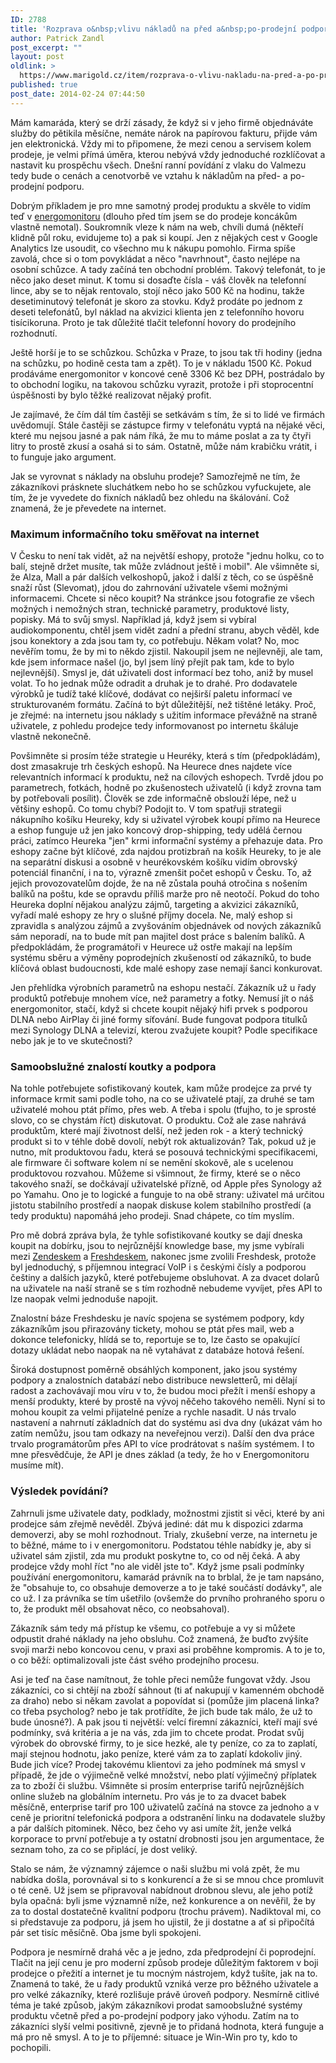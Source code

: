 ```yaml
---
ID: 2788
title: 'Rozprava o&nbsp;vlivu nákladů na před a&nbsp;po-prodejní podporu na konkurenceschopnost'
author: Patrick Zandl
post_excerpt: ""
layout: post
oldlink: >
  https://www.marigold.cz/item/rozprava-o-vlivu-nakladu-na-pred-a-po-prodejni-podporu-na-konkurenceschopnost
published: true
post_date: 2014-02-24 07:44:50
---
```

<p>Mám kamaráda, který se drží zásady, že když si v jeho firmě objednáváte služby do pětikila měsíčne, nemáte nárok na papírovou fakturu, přijde vám jen elektronická. Vždy mi to připomene, že mezi cenou a servisem kolem prodeje, je velmi přímá úměra, kterou nebývá vždy jednoduché rozklíčovat a nastavit ku prospěchu všech. Dnešní ranní povídání z vlaku do Valmezu tedy bude o cenách a cenotvorbě ve vztahu k nákladům na před- a po-prodejní podporu. </p>

<p>Dobrým příkladem je pro mne samotný prodej produktu a skvěle to vidím teď v <a href="http://www.energomonitor.cz">energomonitoru</a> (dlouho před tím jsem se do prodeje koncákům vlastně nemotal). Soukromník vleze k nám na web, chvíli dumá (někteří klidně půl roku, evidujeme to) a pak si koupí. Jen z nějakých cest v Google Analytics lze usoudit, co všechno mu k nákupu pomohlo. Firma spíše zavolá, chce si o tom povykládat a něco "navrhnout", často nejlépe na osobní schůzce. A tady začíná ten obchodní problém. Takový telefonát, to je něco jako deset minut. K tomu si dosaďte čísla - váš člověk na telefonní lince, aby se to nějak rentovalo, stojí něco jako 500 Kč na hodinu, takže desetiminutový telefonát je skoro za stovku. Když prodáte po jednom z deseti telefonátů, byl náklad na akvizici klienta jen z telefonního hovoru tisícikoruna. Proto je tak důležité tlačit telefonní hovory do prodejního rozhodnutí.</p>

<!--more-->

<p>Ještě horší je to se schůzkou. Schůzka v Praze, to jsou tak tři hodiny (jedna na schůzku, po hodině cesta tam a zpět). To je v nákladu 1500 Kč. Pokud prodáváme energomonitor v koncové ceně 3306 Kč bez DPH, postrádalo by to obchodní logiku, na takovou schůzku vyrazit, protože i při stoprocentní úspěšnosti by bylo těžké realizovat nějaký profit.</p>
<p>Je zajímavé, že čím dál tím častěji se setkávám s tím, že si to lidé ve firmách uvědomují. Stále častěji se zástupce firmy v telefonátu vyptá na nějaké věci, které mu nejsou jasné a pak nám říká, že mu to máme poslat a za ty čtyři litry to prostě zkusí a osahá si to sám. Ostatně, může nám krabičku vrátit, i to funguje jako argument.</p>
<p>Jak se vyrovnat s náklady na obsluhu prodeje? Samozřejmě ne tím, že zákazníkovi prásknete sluchátkem nebo ho se schůzkou vyfuckujete, ale tím, že je vyvedete do fixních nákladů bez ohledu na škálování. Což znamená, že je převedete na internet.</p>
<h3>Maximum informačního toku směřovat na internet</h3>
<p>V Česku to není tak vidět, až na největší eshopy, protože "jednu holku, co to balí, stejně držet musíte, tak může zvládnout ještě i mobil". Ale všimněte si, že Alza, Mall a pár dalších velkoshopů, jakož i další z těch, co se úspěšně snaží růst (Slevomat), jdou do zahrnování uživatele všemi možnými informacemi. Chcete si něco koupit? Na stránkce jsou fotografie ze všech možných i nemožných stran, technické parametry, produktové listy, popisky. Má to svůj smysl. Například já, když jsem si vybíral audiokomponentu, chtěl jsem vidět zadní a přední stranu, abych věděl, kde jsou konektory a zda jsou tam ty, co potřebuju. Někam volat? No, moc nevěřím tomu, že by mi to někdo zjistil. Nakoupil jsem ne nejlevněji, ale tam, kde jsem informace našel (jo, byl jsem líný přejít pak tam, kde to bylo nejlevnější). Smysl je, dát uživateli dost informací bez toho, aniž by musel volat. To ho jednak může odradit a druhak je to drahé. Pro dodavatele výrobků je tudíž také klíčové, dodávat co nejširší paletu informací ve strukturovaném formátu. Začíná to být důležitější, než tištěné letáky. Proč, je zřejmé: na internetu jsou náklady s užitím informace převážně na straně uživatele, z pohledu prodejce tedy informovanost po internetu škáluje vlastně nekonečně. </p>
<p>Povšimněte si prosím téže strategie u Heuréky, která s tím (předpokládám), dost zmasakruje trh českých eshopů. Na Heurece dnes najdete více relevantních informací k produktu, než na cílových eshopech. Tvrdě jdou po parametrech, fotkách, hodně po zkušenostech uživatelů (i když zrovna tam by potřebovali posílit). Člověk se zde informačně obslouží lépe, než u většiny eshopů. Co tomu chybí? Podojit to. V tom spatřuji strategii nákupního košíku Heureky, kdy si uživatel výrobek koupí přímo na Heurece a eshop funguje už jen jako koncový drop-shipping, tedy udělá černou práci, zatímco Heureka "jen" krmi informační systémy a přehazuje data. Pro eshopy začne být klíčové, zda najdou protizbraň na košík Heureky, to je ale na separátní diskusi a osobně v heurékovském košíku vidím obrovský potenciál finanční, i na to, výrazně zmenšit počet eshopů v Česku. To, až jejich provozovatelům dojde, že na ně zůstala pouhá otročina s nošením balíků na poštu, kde se opravdu příliš marže pro ně neotočí. Pokud do toho Heureka doplní nějakou analýzu zájmů, targeting a akvizici zákazníků, vyřadí malé eshopy ze hry o slušné příjmy docela. Ne, malý eshop si zpravidla s analýzou zájmů a zvyšováním objednávek od nových zákazníků sám neporadí, na to bude mít pan majitel dost práce s balením balíků. A předpokládám, že programátoři v Heurece už ostře makají na lepším systému sběru a výměny poprodejních zkušeností od zákazníků, to bude klíčová oblast budoucnosti, kde malé eshopy zase nemají šanci konkurovat.</p>
<p>Jen přehlídka výrobních parametrů na eshopu nestačí. Zákazník už u řady produktů potřebuje mnohem více, než parametry a fotky. Nemusí jít o náš energomonitor, stačí, když si chcete koupit nějaký hifi prvek s podporou DLNA nebo AirPlay či jiné formy síťování. Bude fungovat podpora titulků mezi Synology DLNA a televizí, kterou zvažujete koupit? Podle specifikace nebo jak je to ve skutečnosti?</p>
<h3>Samoobslužné znalostí koutky a podpora</h3>
<p>Na tohle potřebujete sofistikovaný koutek, kam může prodejce za prvé ty informace krmit sami podle toho, na co se uživatelé ptají, za druhé se tam uživatelé mohou ptát přímo, přes web. A třeba i spolu (tfujho, to je sprosté slovo, co se chystám říct) diskutovat. O produktu. Což ale zase nahrává produktům, které mají životnost delší, než jeden rok - a který technický produkt si to v téhle době dovolí, nebýt rok aktualizován? Tak, pokud už je nutno, mít produktovou řadu, která se posouvá technickými specifikacemi, ale firmware či software kolem ní se nemění skokově, ale s ucelenou produktovou rozvahou. Můžeme si všimnout, že firmy, které se o něco takového snaží, se dočkávají uživatelské přízně, od Apple přes Synology až po Yamahu. Ono je to logické a funguje to na obě strany: uživatel má určitou jistotu stabilního prostředí a naopak diskuse kolem stabilního prostředí (a tedy produktu) napomáhá jeho prodeji. Snad chápete, co tím myslím.</p>
<p>Pro mě dobrá zpráva byla, že tyhle sofistikované koutky se dají dneska koupit na dobírku, jsou to nejrůznější knowledge base, my jsme vybírali mezi <a href="http://www.zendesk.com">Zendeskem</a> a <a href="http://www.shareasale.com/r.cfm?b=415311&u=918795&m=40631&urllink=&afftrack=">Freshdeskem</a>, nakonec jsme zvolili Freshdesk, protože byl jednoduchý, s příjemnou integrací VoIP i s českými čísly a podporou češtiny a dalších jazyků, které potřebujeme obsluhovat. A za dvacet dolarů na uživatele na naší straně se s tím rozhodně nebudeme vyvíjet, přes API to lze naopak velmi jednoduše napojit.</p>
<p>Znalostní báze Freshdesku je navíc spojena se systémem podpory, kdy zákazníkům jsou přirazovány tickety, mohou se ptát přes mail, web a dokonce telefonicky, hlídá se to, reportuje se to, lze často se opakující dotazy ukládat nebo naopak na ně vytahávat z databáze hotová řešení.</p>
<p>Široká dostupnost poměrně obsáhlých komponent, jako jsou systémy podpory a znalostních databází nebo distribuce newsletterů, mi dělají radost a zachovávají mou víru v to, že budou moci přežít i menší eshopy a menší produkty, které by prostě na vývoj něčeho takového neměli. Nyní si to mohou koupit za velmi přijatelné peníze a rychle nasadit. U nás trvalo nastavení a nahrnutí základních dat do systému asi dva dny (ukázat vám ho zatím nemůžu, jsou tam odkazy na neveřejnou verzi). Další den dva práce trvalo programátorům přes API to více prodrátovat s naším systémem. I to mne přesvědčuje, že API je dnes základ (a tedy, že ho v Energomonitoru musíme mít).</p>
<h3>Výsledek povídání?</h3>
<p>Zahrnuli jsme uživatele daty, podklady, možnostmi zjistit si věci, které by ani prodejce sám zřejmě nevěděl. Zbývá jediné: dát mu k dispozici zdarma demoverzi, aby se mohl rozhodnout. Trialy, zkušební verze, na internetu je to běžné, máme to i v energomonitoru. Podstatou téhle nabídky je, aby si uživatel sám zjistil, zda mu produkt poskytne to, co od něj čeká. A aby prodejce vždy mohl říct "no ale viděl jste to". Když jsme psali podmínky používání energomonitoru, kamarád právník na to brblal, že je tam napsáno, že "obsahuje to, co obsahuje demoverze a to je také součástí dodávky", ale co už. I za právníka se tím ušetřilo (ovšemže do prvního prohraného sporu o to, že produkt měl obsahovat něco, co neobsahoval).</p>
<p>Zákazník sám tedy má přístup ke všemu, co potřebuje a vy si můžete odpustit drahé náklady na jeho obsluhu. Což znamená, že buďto zvýšíte svoji marži nebo koncovou cenu, v praxi asi proběhne kompromis. A to je to, o co běží: optimalizovali jste část svého prodejního procesu.</p>
<p>Asi je teď na čase namítnout, že tohle přeci nemůže fungovat vždy. Jsou zákazníci, co si chtějí na zboží sáhnout (ti ať nakupují v kamenném obchodě za draho) nebo si někam zavolat a popovídat si (pomůže jim placená linka? co třeba psycholog? nebo je tak protřídíte, že jich bude tak málo, že už to bude únosné?). A pak jsou ti největší: velcí firemní zákazníci, kteří mají své podmínky, svá kritéria a je na vás, zda jim to chcete prodat. Prodat svůj výrobek do obrovské firmy, to je sice hezké, ale ty peníze, co za to zaplatí, mají stejnou hodnotu, jako peníze, které vám za to zaplatí kdokoliv jiný. Bude jich více? Prodej takovému klientovi za jeho podmínek má smysl v případě, že jde o výjimečně velké množství, nebo platí výjimečný příplatek za to zboží či službu. Všimněte si prosím enterprise tarifů nejrůznějších online služeb na globálním internetu. Pro vás je to za dvacet babek měsíčně, enterprise tarif pro 100 uživatelů začíná na stovce za jednoho a v ceně je prioritní telefonická podpora a odstranění linku na dodavatele služby a pár dalších pitominek. Něco, bez čeho vy asi umíte žít, jenže velká korporace to první potřebuje a ty ostatní drobnosti jsou jen argumentace, že seznam toho, za co se připlácí, je dost veliký.</p>
<p>Stalo se nám, že významný zájemce o naši službu mi volá zpět, že mu nabídka došla, porovnával si to s konkurencí a že si se mnou chce promluvit o té ceně. Už jsem se připravoval nabídnout drobnou slevu, ale jeho potíž byla opačná: byli jsme významně níže, než konkurence a on nevěřil, že by za to dostal dostatečně kvalitní podporu (trochu právem). Nadiktoval mi, co si představuje za podporu, já jsem ho ujistil, že ji dostatne a ať si připočítá pár set tisíc měsíčně. Oba jsme byli spokojeni.</p>
<p>Podpora je nesmírně drahá věc a je jedno, zda předprodejní či poprodejní. Tlačit na její cenu je pro moderní způsob prodeje důležitým faktorem v boji prodejce o přežití a internet je tu mocným nástrojem, když tušíte, jak na to. Znamená to také, že u řady produktů vzniká verze pro běžného uživatele a pro velké zákazníky, které rozlišuje právě úroveň podpory. Nesmírně citlivé téma je také způsob, jakým zákazníkovi prodat samoobslužné systémy produktu včetně před a po-prodejní podpory jako výhodu. Zatím na to zákazníci slyší velmi positivně, zjevně je to přidaná hodnota, která funguje a má pro ně smysl. A to je to příjemné: situace je Win-Win pro ty, kdo to pochopili.</p>